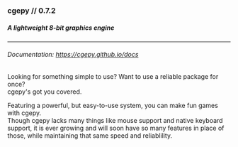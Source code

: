 ### cgepy // 0.7.2
##### A lightweight 8-bit graphics engine
***
###### Documentation: https://cgepy.github.io/docs
Looking for something simple to use? Want to use a reliable package for once?\
cgepy's got you covered.

Featuring a powerful, but easy-to-use system, you can make fun games with cgepy.\
Though cgepy lacks many things like mouse support and native keyboard support, it is ever growing and will soon have so many features in place of those, while maintaining that same speed and reliablility.
